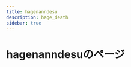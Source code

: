 ```yaml
---
title: hagenanndesu
description: hage_death
sidebar: true
---
```

# hagenanndesuのページ <Badge type="tip" text="保護" />